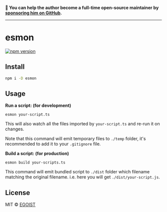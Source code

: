 **💛 You can help the author become a full-time open-source maintainer by [sponsoring him on GitHub](https://github.com/sponsors/egoist).**

---

# esmon

[![npm version](https://badgen.net/npm/v/esmon)](https://npm.im/esmon)

## Install

```bash
npm i -D esmon
```

## Usage

**Run a script: (for development)**

```
esmon your-script.ts
```

This will also watch all the files imported by `your-script.ts` and re-run it on changes.

Note that this command will emit temporary files to `./temp` folder, it's recommended to add it to your `.gitignore` file.

**Build a script: (for production)**

```
esmon build your-scripts.ts
```

This command will emit bundled script to `./dist` folder which filename matching the original filename. i.e. here you will get `./dist/your-script.js`.

## License

MIT &copy; [EGOIST](https://github.com/sponsors/egoist)

